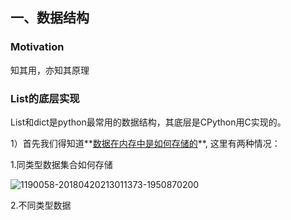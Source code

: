 ## 一、数据结构

### Motivation

知其用，亦知其原理



### List的底层实现

List和dict是python最常用的数据结构，其底层是CPython用C实现的。

1）首先我们得知道**[数据在内存中是如何存储的](https://www.cnblogs.com/yifeixu/p/8893823.html)**, 这里有两种情况：

1.同类型数据集合如何存储  

![1190058-20180420213011373-1950870200](D:\Desktop\1190058-20180420213011373-1950870200.png)

2.不同类型数据